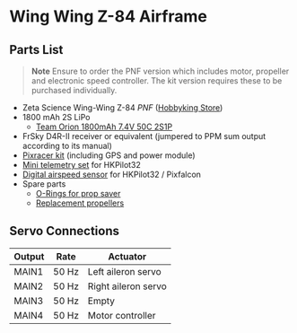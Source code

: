 # Wing Wing Z-84 Airframe

## Parts List

> **Note** Ensure to order the PNF version which includes motor, propeller and electronic speed controller. The kit version requires these to be purchased individually.

  * Zeta Science Wing-Wing Z-84 *PNF* ([Hobbyking Store](http://hobbyking.com/hobbyking/store/RC_PRODUCT_SEARCH.asp?strSearch=z-84))
  * 1800 mAh 2S LiPo
    * [Team Orion 1800mAh 7.4V 50C 2S1P](https://www.brack.ch/team-orion-1800mah-7-4v-50c-315318)
  * FrSky D4R-II receiver or equivalent (jumpered to PPM sum output according to its manual)
  * [Pixracer kit](../flight_controller/pixracer.md) (including GPS and power module)
  * [Mini telemetry set](../flight_controller/pixfalcon.md) for HKPilot32
  * [Digital airspeed sensor](../flight_controller/pixfalcon.md) for HKPilot32 / Pixfalcon
  * Spare parts
    * [O-Rings for prop saver](http://www.hobbyking.com/hobbyking/store/__27339__Wing_Wing_Z_84_O_Ring_10pcs_.html)
    * [Replacement propellers](http://www.hobbyking.com/hobbyking/store/__27453__GWS_EP_Propeller_DD_5043_125x110mm_orange_6pcs_set_.html)

## Servo Connections

| Output | Rate | Actuator |
| -- | -- | -- |
| MAIN1 | 50 Hz | Left aileron servo |
| MAIN2 | 50 Hz | Right aileron servo |
| MAIN3 | 50 Hz | Empty |
| MAIN4 | 50 Hz | Motor controller |
